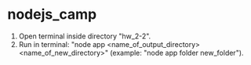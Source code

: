 # nodejs_camp

1. Open terminal inside directory "hw_2-2".
2. Run in terminal: "node app <name_of_output_directory> <name_of_new_directory>" (example: "node app folder new_folder").